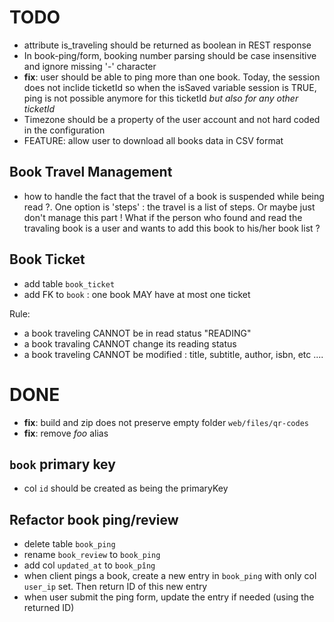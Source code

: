 
# TODO
- attribute is_traveling should be returned as boolean in REST response
- In book-ping/form, booking number parsing should be case insensitive and ignore missing '-' character
- **fix**: user should be able to ping more than one book. Today, the session does not inclide ticketId so when the isSaved variable session is TRUE, ping is not possible anymore for this ticketId *but also for any other ticketId*
- Timezone should be a property of the user account and not hard coded in the configuration
- FEATURE: allow user to download all books data in CSV format


## Book Travel Management
- how to handle the fact that the travel of a book is suspended while being read ?. One option is 'steps' : the travel is a list of steps. Or maybe
just don't manage this part ! What if the person who found and read the travaling book is a user and wants to add this book to his/her book list ?


## Book Ticket
- add table `book_ticket`
- add FK to `book` : one book MAY have at most one ticket

Rule:
- a book traveling CANNOT be in read status "READING"
- a book travaling CANNOT change its reading status
- a book traveling CANNOT be modified : title, subtitle, author, isbn, etc ....

# DONE
- **fix**: build and zip does not preserve empty folder `web/files/qr-codes`
- **fix**: remove *foo* alias


## `book` primary key
- col `id` should be created as being the primaryKey

## Refactor book ping/review
- delete table `book_ping`
- rename `book_review` to `book_ping`
- add col `updated_at` to `book_pîng`
- when client pings a book, create a new entry in `book_ping` with only col `user_ip` set. Then return ID of this new entry
- when user submit the ping form, update the entry if needed (using the returned ID)